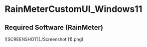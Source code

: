 # RainMeterCustomUI_Windows11 

## Required Software (RainMeter)


 ![SCREENSHOT](./Screenshot (1).png)  
